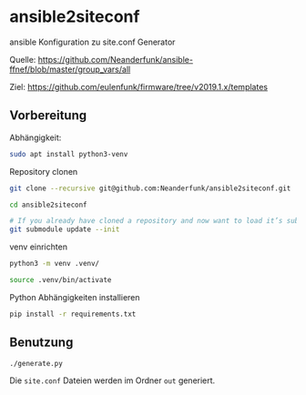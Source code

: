 # ansible2siteconf
ansible Konfiguration zu site.conf Generator

Quelle: https://github.com/Neanderfunk/ansible-ffnef/blob/master/group_vars/all

Ziel: https://github.com/eulenfunk/firmware/tree/v2019.1.x/templates


## Vorbereitung

Abhängigkeit:

```bash
sudo apt install python3-venv
```

Repository clonen

```bash
git clone --recursive git@github.com:Neanderfunk/ansible2siteconf.git

cd ansible2siteconf

# If you already have cloned a repository and now want to load it’s submodules you have to use submodule update.
git submodule update --init
```


venv einrichten

```bash
python3 -m venv .venv/

source .venv/bin/activate

```

Python Abhängigkeiten installieren

```bash
pip install -r requirements.txt
```


## Benutzung

```bash
./generate.py
```

Die `site.conf` Dateien werden im Ordner `out` generiert.
